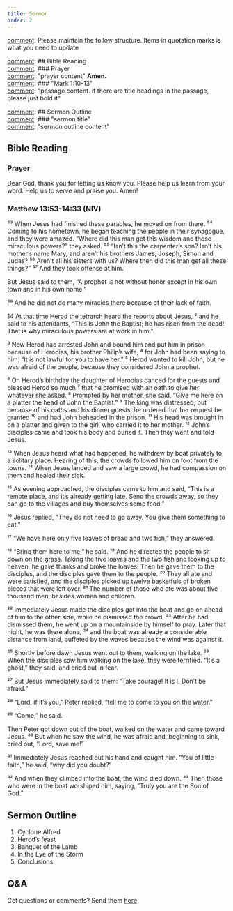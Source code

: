 ```yaml
---
title: Sermon 
order: 2
---
```


[comment]: Please maintain the follow structure. Items in quotation marks is what you need to update

[comment]: ## Bible Reading  
[comment]: ### Prayer  
[comment]: "prayer content"  **Amen.**  
[comment]:  ### "Mark 1:10-13"  
[comment]: "passage content. if there are title headings in the passage, please just bold it"  

[comment]: ## Sermon Outline  
[comment]: ### "sermon title"  
[comment]: "sermon outline content"  

[comment]: ------------------------------------------------------------------------------------
## Bible Reading
### Prayer
Dear God, thank you for letting us know you. Please help us learn from your word. Help us to serve and praise you. Amen!

### Matthew 13:53-14:33 (NIV)
⁵³ When Jesus had finished these parables, he moved on from there. ⁵⁴ Coming to his hometown, he began teaching the people in their synagogue, and they were amazed. “Where did this man get this wisdom and these miraculous powers?” they asked. ⁵⁵ “Isn’t this the carpenter’s son? Isn’t his mother’s name Mary, and aren’t his brothers James, Joseph, Simon and Judas? ⁵⁶ Aren’t all his sisters with us? Where then did this man get all these things?” ⁵⁷ And they took offense at him.

But Jesus said to them, “A prophet is not without honor except in his own town and in his own home.”

⁵⁸ And he did not do many miracles there because of their lack of faith.

14 At that time Herod the tetrarch heard the reports about Jesus, ² and he said to his attendants, “This is John the Baptist; he has risen from the dead! That is why miraculous powers are at work in him.”

³ Now Herod had arrested John and bound him and put him in prison because of Herodias, his brother Philip’s wife, ⁴ for John had been saying to him: “It is not lawful for you to have her.” ⁵ Herod wanted to kill John, but he was afraid of the people, because they considered John a prophet.

⁶ On Herod’s birthday the daughter of Herodias danced for the guests and pleased Herod so much ⁷ that he promised with an oath to give her whatever she asked. ⁸ Prompted by her mother, she said, “Give me here on a platter the head of John the Baptist.” ⁹ The king was distressed, but because of his oaths and his dinner guests, he ordered that her request be granted ¹⁰ and had John beheaded in the prison. ¹¹ His head was brought in on a platter and given to the girl, who carried it to her mother. ¹² John’s disciples came and took his body and buried it. Then they went and told Jesus.

¹³ When Jesus heard what had happened, he withdrew by boat privately to a solitary place. Hearing of this, the crowds followed him on foot from the towns. ¹⁴ When Jesus landed and saw a large crowd, he had compassion on them and healed their sick.

¹⁵ As evening approached, the disciples came to him and said, “This is a remote place, and it’s already getting late. Send the crowds away, so they can go to the villages and buy themselves some food.”

¹⁶ Jesus replied, “They do not need to go away. You give them something to eat.”

¹⁷ “We have here only five loaves of bread and two fish,” they answered.

¹⁸ “Bring them here to me,” he said. ¹⁹ And he directed the people to sit down on the grass. Taking the five loaves and the two fish and looking up to heaven, he gave thanks and broke the loaves. Then he gave them to the disciples, and the disciples gave them to the people. ²⁰ They all ate and were satisfied, and the disciples picked up twelve basketfuls of broken pieces that were left over. ²¹ The number of those who ate was about five thousand men, besides women and children.

²² Immediately Jesus made the disciples get into the boat and go on ahead of him to the other side, while he dismissed the crowd. ²³ After he had dismissed them, he went up on a mountainside by himself to pray. Later that night, he was there alone, ²⁴ and the boat was already a considerable distance from land, buffeted by the waves because the wind was against it.

²⁵ Shortly before dawn Jesus went out to them, walking on the lake. ²⁶ When the disciples saw him walking on the lake, they were terrified. “It’s a ghost,” they said, and cried out in fear.

²⁷ But Jesus immediately said to them: “Take courage! It is I. Don’t be afraid.”

²⁸ “Lord, if it’s you,” Peter replied, “tell me to come to you on the water.”

²⁹ “Come,” he said.

Then Peter got down out of the boat, walked on the water and came toward Jesus. ³⁰ But when he saw the wind, he was afraid and, beginning to sink, cried out, “Lord, save me!”

³¹ Immediately Jesus reached out his hand and caught him. “You of little faith,” he said, “why did you doubt?”

³² And when they climbed into the boat, the wind died down. ³³ Then those who were in the boat worshiped him, saying, “Truly you are the Son of God.”

## Sermon Outline
1. Cyclone Alfred 
2. Herod’s feast 
3. Banquet of the Lamb 
4. In the Eye of the Storm 
5. Conclusions 




## Q&A
Got questions or comments? Send them [here](https://tinyurl.com/SGHACQuestionsAnswers)
